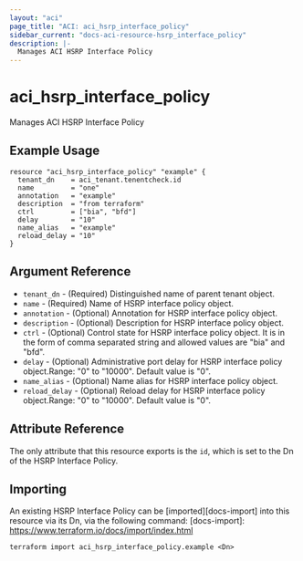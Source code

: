 ```yaml
---
layout: "aci"
page_title: "ACI: aci_hsrp_interface_policy"
sidebar_current: "docs-aci-resource-hsrp_interface_policy"
description: |-
  Manages ACI HSRP Interface Policy
---
```


# aci_hsrp_interface_policy #
Manages ACI HSRP Interface Policy

## Example Usage ##

```hcl
resource "aci_hsrp_interface_policy" "example" {
  tenant_dn    = aci_tenant.tenentcheck.id
  name         = "one"
  annotation   = "example"
  description  = "from terraform"
  ctrl         = ["bia", "bfd"]
  delay        = "10"
  name_alias   = "example"
  reload_delay = "10"
}
```


## Argument Reference ##

* `tenant_dn` - (Required) Distinguished name of parent tenant object.
* `name` - (Required) Name of HSRP interface policy object.
* `annotation` - (Optional) Annotation for HSRP interface policy object.
* `description` - (Optional) Description for HSRP interface policy object.
* `ctrl` - (Optional) Control state for HSRP interface policy object. It is in the form of comma separated string and allowed values are "bia" and "bfd".
* `delay` - (Optional) Administrative port delay for HSRP interface policy object.Range: "0" to "10000". Default value is "0".
* `name_alias` - (Optional) Name alias for HSRP interface policy object.
* `reload_delay` - (Optional) Reload delay for HSRP interface policy object.Range: "0" to "10000". Default value is "0".



## Attribute Reference

The only attribute that this resource exports is the `id`, which is set to the
Dn of the HSRP Interface Policy.

## Importing ##

An existing HSRP Interface Policy can be [imported][docs-import] into this resource via its Dn, via the following command:
[docs-import]: https://www.terraform.io/docs/import/index.html


```
terraform import aci_hsrp_interface_policy.example <Dn>
```